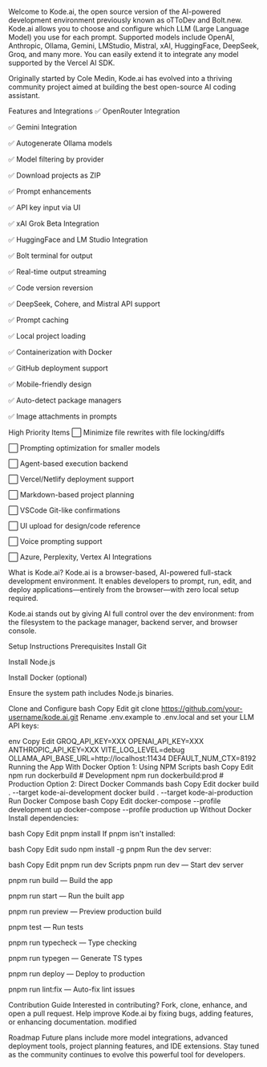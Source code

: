 Welcome to Kode.ai, the open source version of the AI-powered development environment previously known as oTToDev and Bolt.new. Kode.ai allows you to choose and configure which LLM (Large Language Model) you use for each prompt. Supported models include OpenAI, Anthropic, Ollama, Gemini, LMStudio, Mistral, xAI, HuggingFace, DeepSeek, Groq, and many more. You can easily extend it to integrate any model supported by the Vercel AI SDK.

Originally started by Cole Medin, Kode.ai has evolved into a thriving community project aimed at building the best open-source AI coding assistant.

Features and Integrations
✅ OpenRouter Integration

✅ Gemini Integration

✅ Autogenerate Ollama models

✅ Model filtering by provider

✅ Download projects as ZIP

✅ Prompt enhancements

✅ API key input via UI

✅ xAI Grok Beta Integration

✅ HuggingFace and LM Studio Integration

✅ Bolt terminal for output

✅ Real-time output streaming

✅ Code version reversion

✅ DeepSeek, Cohere, and Mistral API support

✅ Prompt caching

✅ Local project loading

✅ Containerization with Docker

✅ GitHub deployment support

✅ Mobile-friendly design

✅ Auto-detect package managers

✅ Image attachments in prompts

High Priority Items
⬜ Minimize file rewrites with file locking/diffs

⬜ Prompting optimization for smaller models

⬜ Agent-based execution backend

⬜ Vercel/Netlify deployment support

⬜ Markdown-based project planning

⬜ VSCode Git-like confirmations

⬜ UI upload for design/code reference

⬜ Voice prompting support

⬜ Azure, Perplexity, Vertex AI Integrations

What is Kode.ai?
Kode.ai is a browser-based, AI-powered full-stack development environment. It enables developers to prompt, run, edit, and deploy applications—entirely from the browser—with zero local setup required.

Kode.ai stands out by giving AI full control over the dev environment: from the filesystem to the package manager, backend server, and browser console.

Setup Instructions
Prerequisites
Install Git

Install Node.js

Install Docker (optional)

Ensure the system path includes Node.js binaries.

Clone and Configure
bash
Copy
Edit
git clone https://github.com/your-username/kode.ai.git
Rename .env.example to .env.local and set your LLM API keys:

env
Copy
Edit
GROQ_API_KEY=XXX
OPENAI_API_KEY=XXX
ANTHROPIC_API_KEY=XXX
VITE_LOG_LEVEL=debug
OLLAMA_API_BASE_URL=http://localhost:11434
DEFAULT_NUM_CTX=8192
Running the App
With Docker
Option 1: Using NPM Scripts
bash
Copy
Edit
npm run dockerbuild # Development
npm run dockerbuild:prod # Production
Option 2: Direct Docker Commands
bash
Copy
Edit
docker build . --target kode-ai-development
docker build . --target kode-ai-production
Run Docker Compose
bash
Copy
Edit
docker-compose --profile development up
docker-compose --profile production up
Without Docker
Install dependencies:

bash
Copy
Edit
pnpm install
If pnpm isn't installed:

bash
Copy
Edit
sudo npm install -g pnpm
Run the dev server:

bash
Copy
Edit
pnpm run dev
Scripts
pnpm run dev — Start dev server

pnpm run build — Build the app

pnpm run start — Run the built app

pnpm run preview — Preview production build

pnpm test — Run tests

pnpm run typecheck — Type checking

pnpm run typegen — Generate TS types

pnpm run deploy — Deploy to production

pnpm run lint:fix — Auto-fix lint issues

Contribution Guide
Interested in contributing? Fork, clone, enhance, and open a pull request. Help improve Kode.ai by fixing bugs, adding features, or enhancing documentation. modified

Roadmap
Future plans include more model integrations, advanced deployment tools, project planning features, and IDE extensions. Stay tuned as the community continues to evolve this powerful tool for developers.
